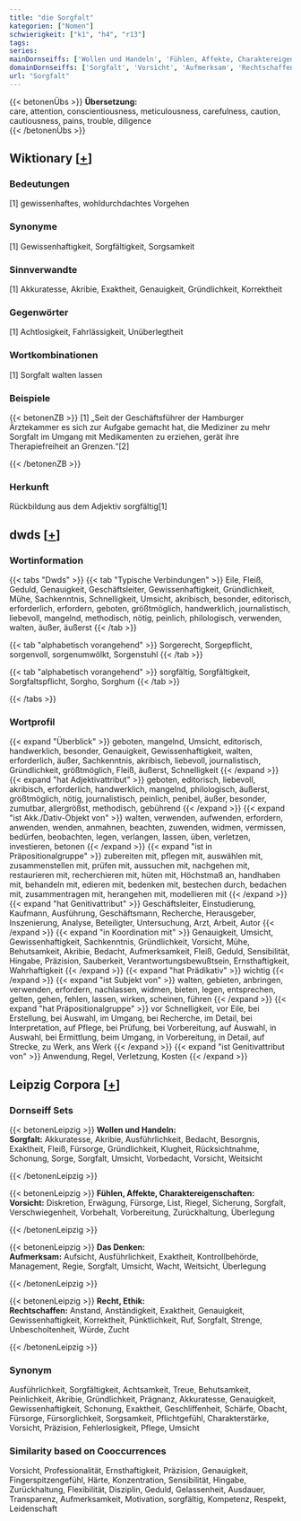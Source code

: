 ```yaml
---
title: "die Sorgfalt"
kategorien: ["Nomen"]
schwierigkeit: ["k1", "h4", "r13"]
tags:
series:
mainDornseiffs: ['Wollen und Handeln', 'Fühlen, Affekte, Charaktereigenschaften', 'Das Denken', 'Recht, Ethik']
domainDornseiffs: ['Sorgfalt', 'Vorsicht', 'Aufmerksam', 'Rechtschaffen']
url: "Sorgfalt"
---
```


{{< betonenÜbs >}}
**Übersetzung:**  
care, attention, conscientiousness, meticulousness, carefulness, caution, cautiousness, pains, trouble, diligence  
{{< /betonenÜbs >}}

## Wiktionary [[+](https://de.wiktionary.org/wiki/Sorgfalt)]

### Bedeutungen
[1] gewissenhaftes, wohldurchdachtes Vorgehen  

### Synonyme
[1] Gewissenhaftigkeit, Sorgfältigkeit, Sorgsamkeit  

### Sinnverwandte
[1] Akkuratesse, Akribie, Exaktheit, Genauigkeit, Gründlichkeit, Korrektheit  

### Gegenwörter
[1] Achtlosigkeit, Fahrlässigkeit, Unüberlegtheit  

### Wortkombinationen
[1] Sorgfalt walten lassen  

### Beispiele
{{< betonenZB >}}
[1] „Seit der Geschäftsführer der Hamburger Ärztekammer es sich zur Aufgabe gemacht hat, die Mediziner zu mehr Sorgfalt im Umgang mit Medikamenten zu erziehen, gerät ihre Therapiefreiheit an Grenzen.“[2]  

{{< /betonenZB >}}
### Herkunft
Rückbildung aus dem Adjektiv sorgfältig[1]  



## dwds [[+](https://www.dwds.de/wb/Sorgfalt)]

### Wortinformation
{{< tabs "Dwds" >}}
{{< tab "Typische Verbindungen" >}}
Eile, Fleiß, Geduld, Genauigkeit, Geschäftsleiter, Gewissenhaftigkeit, Gründlichkeit, Mühe, Sachkenntnis, Schnelligkeit, Umsicht, akribisch, besonder, editorisch, erforderlich, erfordern, geboten, größtmöglich, handwerklich, journalistisch, liebevoll, mangelnd, methodisch, nötig, peinlich, philologisch, verwenden, walten, äußer, äußerst
{{< /tab >}}

{{< tab "alphabetisch vorangehend" >}}
Sorgerecht, Sorgepflicht, sorgenvoll, sorgenumwölkt, Sorgenstuhl
{{< /tab >}}

{{< tab "alphabetisch vorangehend" >}}
sorgfältig, Sorgfältigkeit, Sorgfaltspflicht, Sorgho, Sorghum
{{< /tab >}}

{{< /tabs >}}

### Wortprofil
{{< expand "Überblick" >}} geboten, mangelnd, Umsicht, editorisch, handwerklich, besonder, Genauigkeit, Gewissenhaftigkeit, walten, erforderlich, äußer, Sachkenntnis, akribisch, liebevoll, journalistisch, Gründlichkeit, größtmöglich, Fleiß, äußerst, Schnelligkeit {{< /expand >}}
{{< expand "hat Adjektivattribut" >}} geboten, editorisch, liebevoll, akribisch, erforderlich, handwerklich, mangelnd, philologisch, äußerst, größtmöglich, nötig, journalistisch, peinlich, penibel, äußer, besonder, zumutbar, allergrößst, methodisch, gebührend {{< /expand >}}
{{< expand "ist Akk./Dativ-Objekt von" >}} walten, verwenden, aufwenden, erfordern, anwenden, wenden, anmahnen, beachten, zuwenden, widmen, vermissen, bedürfen, beobachten, legen, verlangen, lassen, üben, verletzen, investieren, betonen {{< /expand >}}
{{< expand "ist in Präpositionalgruppe" >}} zubereiten mit, pflegen mit, auswählen mit, zusammenstellen mit, prüfen mit, aussuchen mit, nachgehen mit, restaurieren mit, recherchieren mit, hüten mit, Höchstmaß an, handhaben mit, behandeln mit, edieren mit, bedenken mit, bestechen durch, bedachen mit, zusammentragen mit, herangehen mit, modellieren mit {{< /expand >}}
{{< expand "hat Genitivattribut" >}} Geschäftsleiter, Einstudierung, Kaufmann, Ausführung, Geschäftsmann, Recherche, Herausgeber, Inszenierung, Analyse, Beteiligter, Untersuchung, Arzt, Arbeit, Autor {{< /expand >}}
{{< expand "in Koordination mit" >}} Genauigkeit, Umsicht, Gewissenhaftigkeit, Sachkenntnis, Gründlichkeit, Vorsicht, Mühe, Behutsamkeit, Akribie, Bedacht, Aufmerksamkeit, Fleiß, Geduld, Sensibilität, Hingabe, Präzision, Sauberkeit, Verantwortungsbewußtsein, Ernsthaftigkeit, Wahrhaftigkeit {{< /expand >}}
{{< expand "hat Prädikativ" >}} wichtig {{< /expand >}}
{{< expand "ist Subjekt von" >}} walten, gebieten, anbringen, verwenden, erfordern, nachlassen, widmen, bieten, legen, entsprechen, gelten, gehen, fehlen, lassen, wirken, scheinen, führen {{< /expand >}}
{{< expand "hat Präpositionalgruppe" >}} vor Schnelligkeit, vor Eile, bei Erstellung, bei Auswahl, im Umgang, bei Recherche, im Detail, bei Interpretation, auf Pflege, bei Prüfung, bei Vorbereitung, auf Auswahl, in Auswahl, bei Ermittlung, beim Umgang, in Vorbereitung, in Detail, auf Strecke, zu Werk, ans Werk {{< /expand >}}
{{< expand "ist Genitivattribut von" >}} Anwendung, Regel, Verletzung, Kosten {{< /expand >}}

## Leipzig Corpora [[+](https://corpora.uni-leipzig.de/en/res?word=Sorgfalt&corpusId=deu_newscrawl-public_2018)]

### Dornseiff Sets
{{< betonenLeipzig >}}
**Wollen und Handeln:**  
**Sorgfalt:** Akkuratesse, Akribie, Ausführlichkeit, Bedacht, Besorgnis, Exaktheit, Fleiß, Fürsorge, Gründlichkeit, Klugheit, Rücksichtnahme, Schonung, Sorge, Sorgfalt, Umsicht, Vorbedacht, Vorsicht, Weitsicht  

{{< /betonenLeipzig >}}


{{< betonenLeipzig >}}
**Fühlen, Affekte, Charaktereigenschaften:**  
**Vorsicht:** Diskretion, Erwägung, Fürsorge, List, Riegel, Sicherung, Sorgfalt, Verschwiegenheit, Vorbehalt, Vorbereitung, Zurückhaltung, Überlegung  

{{< /betonenLeipzig >}}


{{< betonenLeipzig >}}
**Das Denken:**  
**Aufmerksam:** Aufsicht, Ausführlichkeit, Exaktheit, Kontrollbehörde, Management, Regie, Sorgfalt, Umsicht, Wacht, Weitsicht, Überlegung  

{{< /betonenLeipzig >}}


{{< betonenLeipzig >}}
**Recht, Ethik:**  
**Rechtschaffen:** Anstand, Anständigkeit, Exaktheit, Genauigkeit, Gewissenhaftigkeit, Korrektheit, Pünktlichkeit, Ruf, Sorgfalt, Strenge, Unbescholtenheit, Würde, Zucht  

{{< /betonenLeipzig >}}

### Synonym
Ausführlichkeit, Sorgfältigkeit, Achtsamkeit, Treue, Behutsamkeit, Peinlichkeit, Akribie, Gründlichkeit, Prägnanz, Akkuratesse, Genauigkeit, Gewissenhaftigkeit, Schonung, Exaktheit, Geschliffenheit, Schärfe, Obacht, Fürsorge, Fürsorglichkeit, Sorgsamkeit, Pflichtgefühl, Charakterstärke, Vorsicht, Präzision, Fehlerlosigkeit, Pflege, Umsicht


### Similarity based on Cooccurrences
Vorsicht, Professionalität, Ernsthaftigkeit, Präzision, Genauigkeit, Fingerspitzengefühl, Härte, Konzentration, Sensibilität, Hingabe, Zurückhaltung, Flexibilität, Disziplin, Geduld, Gelassenheit, Ausdauer, Transparenz, Aufmerksamkeit, Motivation, sorgfältig, Kompetenz, Respekt, Leidenschaft

